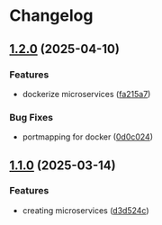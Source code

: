 # Changelog

## [1.2.0](https://github.com/PhilippP3/devops-lecture-project/compare/checkout-service-1.1.0...checkout-service-1.2.0) (2025-04-10)


### Features

* dockerize microservices ([fa215a7](https://github.com/PhilippP3/devops-lecture-project/commit/fa215a7724b66a0cb2a8a12e4751aad3a94ba242))


### Bug Fixes

* portmapping for docker ([0d0c024](https://github.com/PhilippP3/devops-lecture-project/commit/0d0c024f96ee218abeb45591227b1b396f9b41d4))

## [1.1.0](https://github.com/PhilippP3/devops-lecture-project/compare/checkout-service-1.0.0...checkout-service-1.1.0) (2025-03-14)


### Features

* creating microservices ([d3d524c](https://github.com/PhilippP3/devops-lecture-project/commit/d3d524c8e51ab75d8d6f1d48eba829c79d930cd7))
